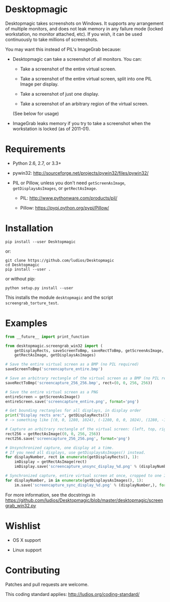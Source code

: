 Desktopmagic
============
Desktopmagic takes screenshots on Windows.  It supports any
arrangement of multiple monitors, and does not leak memory in any
failure mode (locked workstation, no monitor attached, etc).  If you wish,
it can be used continuously to take millions of screenshots.

You may want this instead of PIL's ImageGrab because:

*	Desktopmagic can take a screenshot of all monitors.  You can:

	*	Take a screenshot of the entire virtual screen.

	*	Take a screenshot of the entire virtual screen, split into one PIL Image per display.

	*	Take a screenshot of just one display.

	*	Take a screenshot of an arbitrary region of the virtual screen.

	(See below for usage)

*	ImageGrab leaks memory if you try to take a screenshot when the
	workstation is locked (as of 2011-01).



Requirements
============
*	Python 2.6, 2.7, or 3.3+

*	pywin32: http://sourceforge.net/projects/pywin32/files/pywin32/

*	PIL or Pillow, unless you don't need
	`getScreenAsImage`, `getDisplaysAsImages`, or `getRectAsImage`.

	*	PIL: http://www.pythonware.com/products/pil/

	*	Pillow: https://pypi.python.org/pypi/Pillow/



Installation
============
```
pip install --user Desktopmagic
```

or:

```
git clone https://github.com/ludios/Desktopmagic
cd Desktopmagic
pip install --user .
```

or without pip:

```
python setup.py install --user
```

This installs the module `desktopmagic` and the script `screengrab_torture_test`.



Examples
========
```py
from __future__ import print_function

from desktopmagic.screengrab_win32 import (
	getDisplayRects, saveScreenToBmp, saveRectToBmp, getScreenAsImage,
	getRectAsImage, getDisplaysAsImages)

# Save the entire virtual screen as a BMP (no PIL required)
saveScreenToBmp('screencapture_entire.bmp')

# Save an arbitrary rectangle of the virtual screen as a BMP (no PIL required)
saveRectToBmp('screencapture_256_256.bmp', rect=(0, 0, 256, 256))

# Save the entire virtual screen as a PNG
entireScreen = getScreenAsImage()
entireScreen.save('screencapture_entire.png', format='png')

# Get bounding rectangles for all displays, in display order
print("Display rects are:", getDisplayRects())
# -> something like [(0, 0, 1280, 1024), (-1280, 0, 0, 1024), (1280, -176, 3200, 1024)]

# Capture an arbitrary rectangle of the virtual screen: (left, top, right, bottom)
rect256 = getRectAsImage((0, 0, 256, 256))
rect256.save('screencapture_256_256.png', format='png')

# Unsynchronized capture, one display at a time.
# If you need all displays, use getDisplaysAsImages() instead.
for displayNumber, rect in enumerate(getDisplayRects(), 1):
	imDisplay = getRectAsImage(rect)
	imDisplay.save('screencapture_unsync_display_%d.png' % (displayNumber,), format='png')

# Synchronized capture, entire virtual screen at once, cropped to one Image per display.
for displayNumber, im in enumerate(getDisplaysAsImages(), 1):
	im.save('screencapture_sync_display_%d.png' % (displayNumber,), format='png')
```

For more information, see the docstrings in https://github.com/ludios/Desktopmagic/blob/master/desktopmagic/screengrab_win32.py



Wishlist
========
*	OS X support

*	Linux support



Contributing
============
Patches and pull requests are welcome.

This coding standard applies: http://ludios.org/coding-standard/
